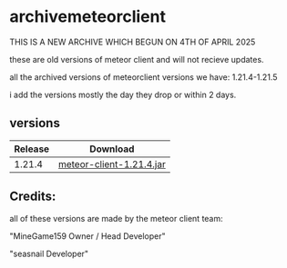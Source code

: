 # archivemeteorclient
THIS IS A NEW ARCHIVE WHICH BEGUN ON 4TH OF APRIL 2025

these are old versions of meteor client and will not recieve updates.

all the archived versions of meteorclient versions we have: 1.21.4-1.21.5

i add the versions mostly the day they drop or within 2 days.

## versions

| Release             | Download                                                                                         |
|---------------------|--------------------------------------------------------------------------------------------------------------------------------------------|
| 1.21.4              | [meteor-client-1.21.4.jar](https://github.com/hydefromme/archivemeteorclient/blob/main/versions/meteor-client-1.21.4-37.jar) |

## Credits:

all of these versions are made by the meteor client team: 

"MineGame159 Owner / Head Developer"

"seasnail Developer"

